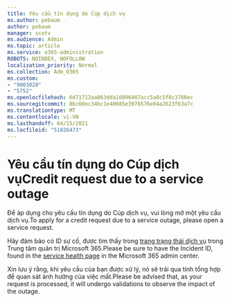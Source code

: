 ```yaml
---
title: Yêu cầu tín dụng do Cúp dịch vụ
ms.author: pebaum
author: pebaum
manager: scotv
ms.audience: Admin
ms.topic: article
ms.service: o365-administration
ROBOTS: NOINDEX, NOFOLLOW
localization_priority: Normal
ms.collection: Adm_O365
ms.custom:
- "9003020"
- "5752"
ms.openlocfilehash: 6d71712aa863dda10896407acc5a8c5f8c3760ec
ms.sourcegitcommit: 8bc60ec34bc1e40685e3976576e04a2623f63a7c
ms.translationtype: MT
ms.contentlocale: vi-VN
ms.lasthandoff: 04/15/2021
ms.locfileid: "51826473"
---
```

# <a name="credit-request-due-to-a-service-outage"></a><span data-ttu-id="31ee4-102">Yêu cầu tín dụng do Cúp dịch vụ</span><span class="sxs-lookup"><span data-stu-id="31ee4-102">Credit request due to a service outage</span></span>

<span data-ttu-id="31ee4-103">Để áp dụng cho yêu cầu tín dụng do Cúp dịch vụ, vui lòng mở một yêu cầu dịch vụ.</span><span class="sxs-lookup"><span data-stu-id="31ee4-103">To apply for a credit request due to a service outage, please open a service request.</span></span>

<span data-ttu-id="31ee4-104">Hãy đảm bảo có ID sự cố, được tìm thấy trong [trang trạng thái dịch vụ](https://docs.microsoft.com/office365/enterprise/view-service-health) trong Trung tâm quản trị Microsoft 365.</span><span class="sxs-lookup"><span data-stu-id="31ee4-104">Please be sure to have the Incident ID, found in the [service health page](https://docs.microsoft.com/office365/enterprise/view-service-health) in the Microsoft 365 admin center.</span></span>

<span data-ttu-id="31ee4-105">Xin lưu ý rằng, khi yêu cầu của bạn được xử lý, nó sẽ trải qua tính tổng hợp để quan sát ảnh hưởng của việc mất.</span><span class="sxs-lookup"><span data-stu-id="31ee4-105">Please be advised that, as your request is processed, it will undergo validations to observe the impact of the outage.</span></span>
